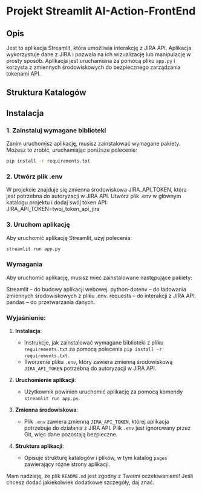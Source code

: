# Projekt Streamlit AI-Action-FrontEnd

## Opis

Jest to aplikacja Streamlit, która umożliwia interakcję z JIRA API. Aplikacja wykorzystuje dane z JIRA i pozwala na ich wizualizację lub manipulację w prosty sposób. Aplikacja jest uruchamiana za pomocą pliku `app.py` i korzysta z zmiennych środowiskowych do bezpiecznego zarządzania tokenami API.

## Struktura Katalogów


## Instalacja

### 1. Zainstaluj wymagane biblioteki

Zanim uruchomisz aplikację, musisz zainstalować wymagane pakiety. Możesz to zrobić, uruchamiając poniższe polecenie:

```bash
pip install -r requirements.txt
```
### 2. Utwórz plik .env
W projekcie znajduje się zmienna środowiskowa JIRA_API_TOKEN, która jest potrzebna do autoryzacji w JIRA API. Utwórz plik .env w głównym katalogu projektu i dodaj swój token API:
JIRA_API_TOKEN=twoj_token_api_jira


### 3. Uruchom aplikację
Aby uruchomić aplikację Streamlit, użyj polecenia:

```bash
streamlit run app.py
```

### Wymagania
Aby uruchomić aplikację, musisz mieć zainstalowane następujące pakiety:

Streamlit – do budowy aplikacji webowej.
python-dotenv – do ładowania zmiennych środowiskowych z pliku .env.
requests – do interakcji z JIRA API.
pandas – do przetwarzania danych.



### Wyjaśnienie:

1. **Instalacja**:
   - Instrukcje, jak zainstalować wymagane biblioteki z pliku `requirements.txt` za pomocą polecenia `pip install -r requirements.txt`.
   - Tworzenie pliku `.env`, który zawiera zmienną środowiskową `JIRA_API_TOKEN` potrzebną do autoryzacji w JIRA API.

2. **Uruchomienie aplikacji**:
   - Użytkownik powinien uruchomić aplikację za pomocą komendy `streamlit run app.py`.

3. **Zmienna środowiskowa**:
   - Plik `.env` zawiera zmienną `JIRA_API_TOKEN`, której aplikacja potrzebuje do działania z JIRA API. Plik `.env` jest ignorowany przez Git, więc dane pozostają bezpieczne.

4. **Struktura aplikacji**:
   - Opisuje strukturę katalogów i plików, w tym katalog `pages` zawierający różne strony aplikacji.

Mam nadzieję, że plik `README.md` jest zgodny z Twoimi oczekiwaniami! Jeśli chcesz dodać jakiekolwiek dodatkowe szczegóły, daj znać.
